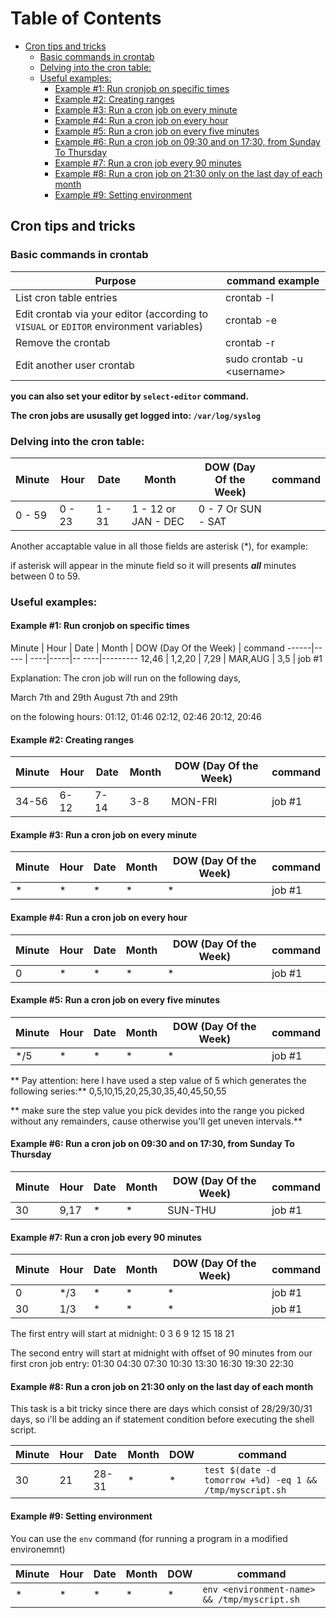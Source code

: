 
Table of Contents
=================

<!--ts-->
  * [Cron tips and tricks](#cron-tips-and-tricks)
     * [Basic commands in crontab](#basic-commands-in-crontab)
     * [Delving into the cron table:](#delving-into-the-cron-table)
     * [Useful examples:](#useful-examples)
        * [Example #1: Run cronjob on specific times](#example-1-run-cronjob-on-specific-times)
        * [Example #2: Creating ranges](#example-2-creating-ranges)
        * [Example #3: Run a cron job on every minute](#example-3-run-a-cron-job-on-every-minute)
        * [Example #4: Run a cron job on every hour](#example-4-run-a-cron-job-on-every-hour)
        * [Example #5: Run a cron job on every five minutes](#example-5-run-a-cron-job-on-every-five-minutes)
        * [Example #6: Run a cron job on 09:30 and on 17:30, from Sunday To Thursday](#example-6-run-a-cron-job-on-0930-and-on-1730-from-sunday-to-thursday)
        * [Example #7: Run a cron job every 90 minutes](#example-7-run-a-cron-job-every-90-minutes)
        * [Example #8: Run a cron job on 21:30 only on the last day of each month](#example-8-run-a-cron-job-on-2130-only-on-the-last-day-of-each-month)
        * [Example #9: Setting environment](#example-9-setting-environment)

<!-- Added by: gil_diy, at: 2018-07-31T00:25+03:00 -->

<!--te-->


## Cron tips and tricks

### Basic commands in crontab

Purpose | command example
------------ | -------------
List cron table entries | crontab -l
Edit crontab via your editor (according to `VISUAL` or `EDITOR` environment variables) | crontab -e
Remove the crontab | crontab -r
Edit another user crontab | sudo crontab -u &lt;username&gt;

**you can also set your editor by `select-editor` command.**

**The cron jobs are ususally get logged into: `/var/log/syslog`**

### Delving into the cron table:

Minute | Hour | Date | Month | DOW (Day Of the Week)  | command
------|----- | ----|-----|------|---------
0 - 59 |  0 - 23 | 1 - 31 | 1 - 12 or JAN - DEC | 0 - 7 Or SUN - SAT


Another accaptable value in all those fields are asterisk (\*),
for example:


if asterisk will appear in the minute field so it will presents
 _**all**_ minutes between 0 to 59.


### Useful examples:
#### Example #1: Run cronjob on specific times

Minute | Hour | Date | Month | DOW (Day Of the Week)  | command
------|----- | ----|-----|--	----|---------
12,46 |  1,2,20 | 7,29 | MAR,AUG | 3,5 | job #1

Explanation:
The cron job will run on the following days,

March 7th and 29th
August 7th and 29th

on the folowing hours:
01:12, 01:46
02:12, 02:46
20:12, 20:46

#### Example #2: Creating ranges

Minute | Hour | Date | Month | DOW (Day Of the Week)  | command
------|----- | ----|-----|------|---------
34-56 |  6-12 | 7-14 | 3-8 | MON-FRI | job #1


#### Example #3: Run a cron job on every minute

Minute | Hour | Date | Month | DOW (Day Of the Week)  | command
------|----- | ----|-----|------|---------
* |  * | * | * | * | job #1

#### Example #4: Run a cron job on every hour

Minute | Hour | Date | Month | DOW (Day Of the Week)  | command
------|----- | ----|-----|------|---------
0 |  * | * | * | * | job #1

#### Example #5: Run a cron job on every five minutes

Minute | Hour | Date | Month | DOW (Day Of the Week)  | command
------|----- | ----|-----|------|---------
*/5 |  * | * | * | * | job #1

** Pay attention: here I have used a step value of 5 which generates the following series:**
0,5,10,15,20,25,30,35,40,45,50,55

** make sure the step value you pick  devides into the range you picked without any remainders, cause otherwise you'll get uneven intervals.**


#### Example #6: Run a cron job on 09:30 and on 17:30, from Sunday To Thursday

Minute | Hour | Date | Month | DOW (Day Of the Week)  | command
------|----- | ----|-----|------|---------
30 |  9,17 | * | * | SUN-THU | job #1

#### Example #7: Run a cron job every 90 minutes

Minute | Hour | Date | Month | DOW (Day Of the Week)  | command
------|----- | ----|-----|------|---------
0 |  */3 | * | * | * | job #1
30 |  1/3 | * | * | * | job #1


The first entry will start at midnight:    0		       3		6		9		12		15		18		21

The second entry will start at midnight with offset of 90 minutes from our first cron job entry:
  01:30	  04:30	07:30	10:30	13:30	16:30	19:30	22:30

#### Example #8: Run a cron job on 21:30 only on the last day of each month

This task is a bit tricky since there are days which consist of 28/29/30/31 days, so i'll be adding an if statement condition before executing the shell script.

Minute | Hour | Date | Month | DOW   | command
------|----- | ----|-----|------|---------
30 |  21 | 28-31 | * | * | `test $(date -d tomorrow +%d) -eq 1 && /tmp/myscript.sh`


#### Example #9: Setting environment

You can use the `env` command (for running a program in a modified environemnt)

Minute | Hour | Date | Month | DOW   | command
------|----- | ----|-----|------|---------
* |  * | * | * | * |  `env <environment-name> && /tmp/myscript.sh`
